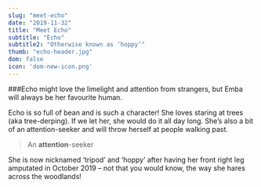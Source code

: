 ```yaml
---
slug: "meet-echo"
date: "2019-11-32"
title: "Meet Echo"
subtitle: "Echo"
subtitle2: "Otherwise known as ‘hoppy’"
thumb: "echo-header.jpg"
dom: false
icon: 'dom-new-icon.png'
---
```


###Echo might love the limelight and attention from strangers, but Emba will always be her favourite human. 

Echo is so full of bean and is such a character! She loves staring at trees (aka tree-derping). If we let her, she would do it all day long. She’s also a bit of an attention-seeker and will throw herself at people walking past. 

> An **attention**-seeker

She is now nicknamed ‘tripod’ and ‘hoppy’ after having her front right leg amputated in October 2019 – not that you would know, the way she hares across the woodlands! 